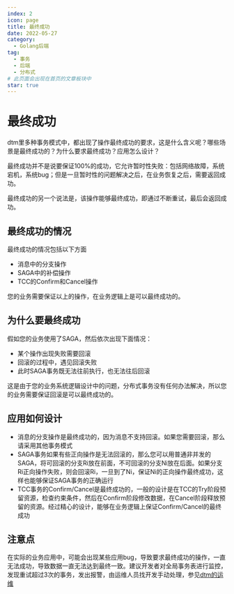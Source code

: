 ```yaml
---
index: 2
icon: page
title: 最终成功
date: 2022-05-27
category:
  - Golang后端
tag:
  - 事务
  - 后端
  - 分布式
# 此页面会出现在首页的文章板块中
star: true
---
```

# 最终成功

dtm里多种事务模式中，都出现了操作最终成功的要求，这是什么含义呢？哪些场景是最终成功的？为什么要求最终成功？应用怎么设计？

最终成功并不是说要保证100%的成功，它允许暂时性失败：包括网络故障，系统宕机，系统bug；但是一旦暂时性的问题解决之后，在业务恢复之后，需要返回成功。

最终成功的另一个说法是，该操作能够最终成功，即通过不断重试，最后会返回成功。

## 最终成功的情况

最终成功的情况包括以下方面

* 消息中的分支操作
* SAGA中的补偿操作
* TCC的Confirm和Cancel操作

您的业务需要保证以上的操作，在业务逻辑上是可以最终成功的。

## 为什么要最终成功

假如您的业务使用了SAGA，然后依次出现下面情况：

* 某个操作出现失败需要回滚
* 回滚的过程中，遇见回滚失败
* 此时SAGA事务既无法往前执行，也无法往后回滚

这是由于您的业务系统逻辑设计中的问题，分布式事务没有任何办法解决，所以您的业务需要保证回滚是可以最终成功的。

## 应用如何设计

* 消息的分支操作是最终成功的，因为消息不支持回滚。如果您需要回滚，那么请采用其他事务模式
* SAGA事务如果有些正向操作是无法回滚的，那么您可以用普通非并发的SAGA，将可回滚的分支Ri放在前面，不可回滚的分支Ni放在后面。如果分支Ri正向操作失败，则会回滚Ri，一旦到了Ni，保证Ni的正向操作最终成功，这样也能够保证SAGA事务的正确运行
* TCC事务的Confirm/Cancel是最终成功的，一般的设计是在TCC的Try阶段预留资源，检查约束条件，然后在Confirm阶段修改数据，在Cancel阶段释放预留的资源。经过精心的设计，能够在业务逻辑上保证Confirm/Cancel的最终成功

## 注意点

在实际的业务应用中，可能会出现某些应用bug，导致要求最终成功的操作，一直无法成功，导致数据一直无法达到最终一致。建议开发者对全局事务表进行监控，发现重试超过3次的事务，发出报警，由运维人员找开发手动处理，参见[dtm的运维](https://dtm.pub/deploy/maintain.html)
